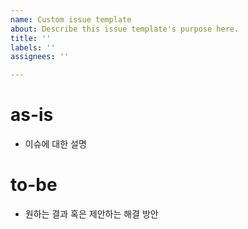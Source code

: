 ```yaml
---
name: Custom issue template
about: Describe this issue template's purpose here.
title: ''
labels: ''
assignees: ''

---
```


# as-is

- 이슈에 대한 설명

# to-be

- 원하는 결과 혹은 제안하는 해결 방안
